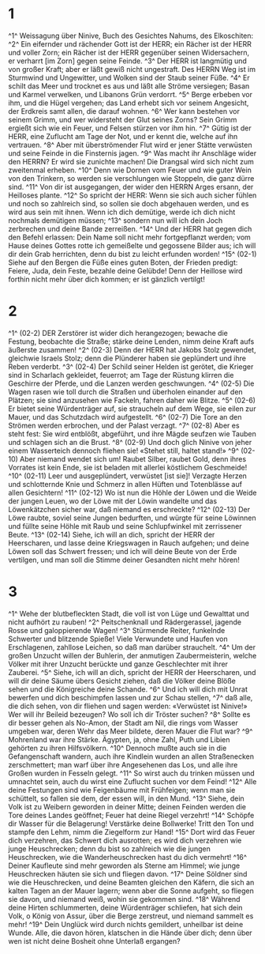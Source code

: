 # 1 
^1^ Weissagung über Ninive, Buch des Gesichtes Nahums, des Elkoschiten: ^2^ Ein eifernder und rächender Gott ist der HERR; ein Rächer ist der HERR und voller Zorn; ein Rächer ist der HERR gegenüber seinen Widersachern, er verharrt \[im Zorn\] gegen seine Feinde. ^3^ Der HERR ist langmütig und von großer Kraft; aber er läßt gewiß nicht ungestraft. Des HERRN Weg ist im Sturmwind und Ungewitter, und Wolken sind der Staub seiner Füße. ^4^ Er schilt das Meer und trocknet es aus und läßt alle Ströme versiegen; Basan und Karmel verwelken, und Libanons Grün verdorrt. ^5^ Berge erbeben vor ihm, und die Hügel vergehen; das Land erhebt sich vor seinem Angesicht, der Erdkreis samt allen, die darauf wohnen. ^6^ Wer kann bestehen vor seinem Grimm, und wer widersteht der Glut seines Zorns? Sein Grimm ergießt sich wie ein Feuer, und Felsen stürzen vor ihm hin. ^7^ Gütig ist der HERR, eine Zuflucht am Tage der Not, und er kennt die, welche auf ihn vertrauen. ^8^ Aber mit überströmender Flut wird er jener Stätte verwüsten und seine Feinde in die Finsternis jagen. ^9^ Was macht ihr Anschläge wider den HERRN? Er wird sie zunichte machen! Die Drangsal wird sich nicht zum zweitenmal erheben. ^10^ Denn wie Dornen vom Feuer und wie guter Wein von den Trinkern, so werden sie verschlungen wie Stoppeln, die ganz dürre sind. ^11^ Von dir ist ausgegangen, der wider den HERRN Arges ersann, der Heilloses plante. ^12^ So spricht der HERR: Wenn sie sich auch sicher fühlen und noch so zahlreich sind, so sollen sie doch abgehauen werden, und es wird aus sein mit ihnen. Wenn ich dich demütige, werde ich dich nicht nochmals demütigen müssen; ^13^ sondern nun will ich dein Joch zerbrechen und deine Bande zerreißen. ^14^ Und der HERR hat gegen dich den Befehl erlassen: Dein Name soll nicht mehr fortgepflanzt werden; vom Hause deines Gottes rotte ich gemeißelte und gegossene Bilder aus; ich will dir dein Grab herrichten, denn du bist zu leicht erfunden worden! ^15^ (02-1) Siehe auf den Bergen die Füße eines guten Boten, der Frieden predigt: Feiere, Juda, dein Feste, bezahle deine Gelübde! Denn der Heillose wird forthin nicht mehr über dich kommen; er ist gänzlich vertilgt! 

# 2 
^1^ (02-2) DER Zerstörer ist wider dich herangezogen; bewache die Festung, beobachte die Straße; stärke deine Lenden, nimm deine Kraft aufs äußerste zusammen! ^2^ (02-3) Denn der HERR hat Jakobs Stolz gewendet, gleichwie Israels Stolz; denn die Plünderer haben sie geplündert und ihre Reben verderbt. ^3^ (02-4) Der Schild seiner Helden ist gerötet, die Krieger sind in Scharlach gekleidet, feuerrot; am Tage der Rüstung klirren die Geschirre der Pferde, und die Lanzen werden geschwungen. ^4^ (02-5) Die Wagen rasen wie toll durch die Straßen und überholen einander auf den Plätzen; sie sind anzusehen wie Fackeln, fahren daher wie Blitze. ^5^ (02-6) Er bietet seine Würdenträger auf, sie straucheln auf dem Wege, sie eilen zur Mauer, und das Schutzdach wird aufgestellt. ^6^ (02-7) Die Tore an den Strömen werden erbrochen, und der Palast verzagt. ^7^ (02-8) Aber es steht fest: Sie wird entblößt, abgeführt, und ihre Mägde seufzen wie Tauben und schlagen sich an die Brust. ^8^ (02-9) Und doch glich Ninive von jeher einem Wasserteich dennoch fliehen sie! «Stehet still, haltet stand!» ^9^ (02-10) Aber niemand wendet sich um! Raubet Silber, raubet Gold, denn ihres Vorrates ist kein Ende, sie ist beladen mit allerlei köstlichem Geschmeide! ^10^ (02-11) Leer und ausgeplündert, verwüstet \[ist sie\]! Verzagte Herzen und schlotternde Knie und Schmerz in allen Hüften und Totenblässe auf allen Gesichtern! ^11^ (02-12) Wo ist nun die Höhle der Löwen und die Weide der jungen Leuen, wo der Löwe mit der Löwin wandelte und das Löwenkätzchen sicher war, daß niemand es erschreckte? ^12^ (02-13) Der Löwe raubte, soviel seine Jungen bedurften, und würgte für seine Löwinnen und füllte seine Höhle mit Raub und seine Schlupfwinkel mit zerrissener Beute. ^13^ (02-14) Siehe, ich will an dich, spricht der HERR der Heerscharen, und lasse deine Kriegswagen in Rauch aufgehen; und deine Löwen soll das Schwert fressen; und ich will deine Beute von der Erde vertilgen, und man soll die Stimme deiner Gesandten nicht mehr hören! 

# 3 
^1^ Wehe der blutbefleckten Stadt, die voll ist von Lüge und Gewalttat und nicht aufhört zu rauben! ^2^ Peitschenknall und Rädergerassel, jagende Rosse und galoppierende Wagen! ^3^ Stürmende Reiter, funkelnde Schwerter und blitzende Spieße! Viele Verwundete und Haufen von Erschlagenen, zahllose Leichen, so daß man darüber strauchelt. ^4^ Um der großen Unzucht willen der Buhlerin, der anmutigen Zaubermeisterin, welche Völker mit ihrer Unzucht berückte und ganze Geschlechter mit ihrer Zauberei. ^5^ Siehe, ich will an dich, spricht der HERR der Heerscharen, und will dir deine Säume übers Gesicht ziehen, daß die Völker deine Blöße sehen und die Königreiche deine Schande. ^6^ Und ich will dich mit Unrat bewerfen und dich beschimpfen lassen und zur Schau stellen, ^7^ daß alle, die dich sehen, von dir fliehen und sagen werden: «Verwüstet ist Ninive!» Wer will ihr Beileid bezeugen? Wo soll ich dir Tröster suchen? ^8^ Sollte es dir besser gehen als No-Amon, der Stadt am Nil, die rings vom Wasser umgeben war, deren Wehr das Meer bildete, deren Mauer die Flut war? ^9^ Mohrenland war ihre Stärke. Ägypten, ja, ohne Zahl, Puth und Libien gehörten zu ihren Hilfsvölkern. ^10^ Dennoch mußte auch sie in die Gefangenschaft wandern, auch ihre Kindlein wurden an allen Straßenecken zerschmettert; man warf über ihre Angesehenen das Los, und alle ihre Großen wurden in Fesseln gelegt. ^11^ So wirst auch du trinken müssen und umnachtet sein, auch du wirst eine Zuflucht suchen vor dem Feind! ^12^ Alle deine Festungen sind wie Feigenbäume mit Frühfeigen; wenn man sie schüttelt, so fallen sie dem, der essen will, in den Mund. ^13^ Siehe, dein Volk ist zu Weibern geworden in deiner Mitte; deinen Feinden werden die Tore deines Landes geöffnet; Feuer hat deine Riegel verzehrt! ^14^ Schöpfe dir Wasser für die Belagerung! Verstärke deine Bollwerke! Tritt den Ton und stampfe den Lehm, nimm die Ziegelform zur Hand! ^15^ Dort wird das Feuer dich verzehren, das Schwert dich ausrotten; es wird dich verzehren wie junge Heuschrecken; denn du bist so zahlreich wie die jungen Heuschrecken, wie die Wanderheuschrecken hast du dich vermehrt! ^16^ Deiner Kaufleute sind mehr geworden als Sterne am Himmel; wie junge Heuschrecken häuten sie sich und fliegen davon. ^17^ Deine Söldner sind wie die Heuschrecken, und deine Beamten gleichen den Käfern, die sich an kalten Tagen an der Mauer lagern; wenn aber die Sonne aufgeht, so fliegen sie davon, und niemand weiß, wohin sie gekommen sind. ^18^ Während deine Hirten schlummerten, deine Würdenträger schliefen, hat sich dein Volk, o König von Assur, über die Berge zerstreut, und niemand sammelt es mehr! ^19^ Dein Unglück wird durch nichts gemildert, unheilbar ist deine Wunde. Alle, die davon hören, klatschen in die Hände über dich; denn über wen ist nicht deine Bosheit ohne Unterlaß ergangen? 